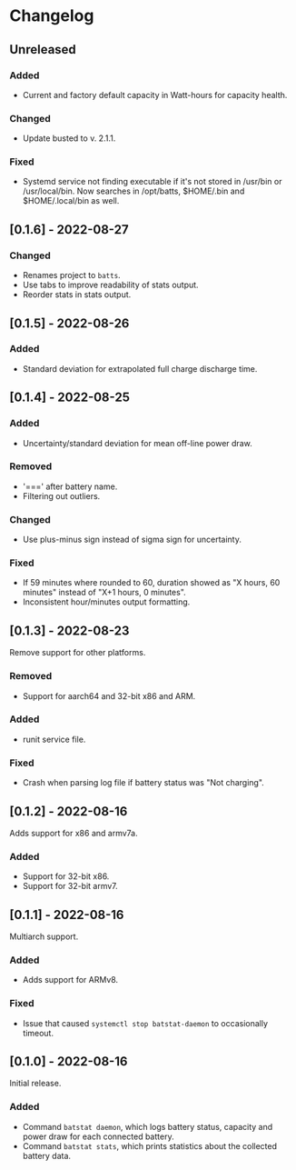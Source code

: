 # Changelog

## Unreleased

### Added

- Current and factory default capacity in Watt-hours for capacity health.

### Changed

- Update busted to v. 2.1.1.

### Fixed

- Systemd service not finding executable if it's not stored in /usr/bin or /usr/local/bin. Now searches in /opt/batts,
  $HOME/.bin and $HOME/.local/bin as well.

## [0.1.6] - 2022-08-27

### Changed

- Renames project to `batts`.
- Use tabs to improve readability of stats output.
- Reorder stats in stats output.

## [0.1.5] - 2022-08-26

### Added

- Standard deviation for extrapolated full charge discharge time.

## [0.1.4] - 2022-08-25

### Added

- Uncertainty/standard deviation for mean off-line power draw.

### Removed

- '===' after battery name.
- Filtering out outliers.

### Changed

- Use plus-minus sign instead of sigma sign for uncertainty.

### Fixed

- If 59 minutes where rounded to 60, duration showed as "X hours, 60 minutes" instead of "X+1 hours, 0 minutes".
- Inconsistent hour/minutes output formatting.

## [0.1.3] - 2022-08-23

Remove support for other platforms.

### Removed

- Support for aarch64 and 32-bit x86 and ARM.

### Added

- runit service file.

### Fixed

- Crash when parsing log file if battery status was "Not charging".

## [0.1.2] - 2022-08-16

Adds support for x86 and armv7a.

### Added

- Support for 32-bit x86.
- Support for 32-bit armv7.

## [0.1.1] - 2022-08-16

Multiarch support.

### Added

- Adds support for ARMv8.

### Fixed

- Issue that caused `systemctl stop batstat-daemon` to occasionally timeout.

## [0.1.0] - 2022-08-16

Initial release.

### Added

- Command `batstat daemon`, which logs battery status, capacity and power draw for each connected battery.
- Command `batstat stats`, which prints statistics about the collected battery data.

